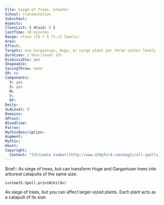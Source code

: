```yaml
---
File: Siege of Trees, Greater
School: transmutation
Subschool: 
Aspects: 
ClassList: { druid: 9 }
CastTime: 10 minutes
Range: close (25 + 5 ft./2 levels)
Area: 
Effect: 
Targets: one Gargantuan, Huge, or Large plant per three caster levels
Duration: 1 hour/level (D)
Dismissible: yes
Shapeable: 
SavingThrow: none
SR: no
Components:
  V: yes
  S: yes
  M: 
  F: 
  DF: 
Deity: 
SLALevel: 9
Domains: 
GPCost: 
Bloodline: 
Patron: 
MythicDescription: 
Augment: 
Mythic: 
Haunt: 
Copyright:
  Content: "[Ultimate Combat](http://www.d20pfsrd.com/magic/all-spells/s/siege-of-trees#TOC-Siege-of-Trees-Greater)"
---
```

Brief:: As siege of trees, but can transform Huge and Gargantuan trees into arboreal catapults of the same size.

```dataviewjs
customJS.Spell.printWiki(dv)
```

As siege of trees, but you can affect larger-sized plants. Each plant acts as a catapult of its size.
